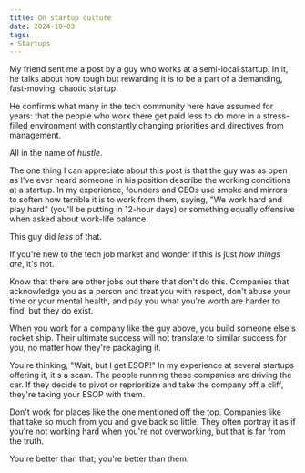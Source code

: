 ```yaml
---
title: On startup culture
date: 2024-10-03
tags:
- Startups
---
```


My friend sent me a post by a guy who works at a semi-local startup. In it, he talks about how tough but rewarding it is to be a part of a demanding, fast-moving, chaotic startup.

He confirms what many in the tech community here have assumed for years: that the people who work there get paid less to do more in a stress-filled environment with constantly changing priorities and directives from management.

All in the name of *hustle*.

The one thing I can appreciate about this post is that the guy was as open as I've ever heard someone in his position describe the working conditions at a startup. In my experience, founders and CEOs use smoke and mirrors to soften how terrible it is to work from them, saying, "We work hard and play hard" (you'll be putting in 12-hour days) or something equally offensive when asked about work-life balance.

This guy did *less* of that.

If you're new to the tech job market and wonder if this is just *how things are*, it's not.

Know that there are other jobs out there that don't do this. Companies that acknowledge you as a person and treat you with respect, don't abuse your time or your mental health, and pay you what you're worth are harder to find, but they do exist.

When you work for a company like the guy above, you build someone else's rocket ship. Their ultimate success will not translate to similar success for you, no matter how they're packaging it.

You're thinking, "Wait, but I get ESOP!" In my experience at several startups offering it, it's a scam. The people running these companies are driving the car. If they decide to pivot or reprioritize and take the company off a cliff, they're taking your ESOP with them.

Don't work for places like the one mentioned off the top. Companies like that take so much from you and give back so little. They often portray it as if you're not working hard when you're not overworking, but that is far from the truth.

You're better than that; you're better than them.
